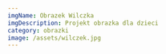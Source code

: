 ```yaml
---
imgName: Obrazek Wilczka
imgDescription: Projekt obrazka dla dzieci
category: obrazki
image: /assets/wilczek.jpg
---
```

